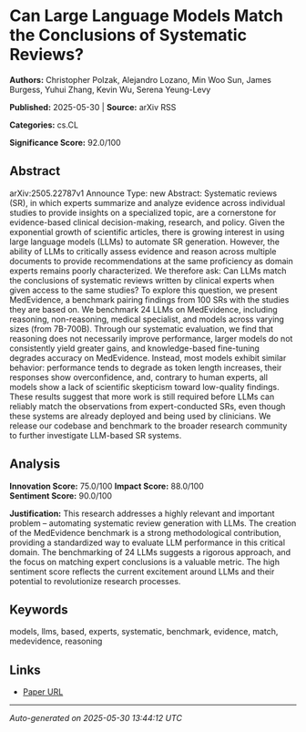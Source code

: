 # Can Large Language Models Match the Conclusions of Systematic Reviews?

**Authors:** Christopher Polzak, Alejandro Lozano, Min Woo Sun, James Burgess, Yuhui Zhang, Kevin Wu, Serena Yeung-Levy

**Published:** 2025-05-30 | **Source:** arXiv RSS

**Categories:** cs.CL

**Significance Score:** 92.0/100

## Abstract

arXiv:2505.22787v1 Announce Type: new 
Abstract: Systematic reviews (SR), in which experts summarize and analyze evidence across individual studies to provide insights on a specialized topic, are a cornerstone for evidence-based clinical decision-making, research, and policy. Given the exponential growth of scientific articles, there is growing interest in using large language models (LLMs) to automate SR generation. However, the ability of LLMs to critically assess evidence and reason across multiple documents to provide recommendations at the same proficiency as domain experts remains poorly characterized. We therefore ask: Can LLMs match the conclusions of systematic reviews written by clinical experts when given access to the same studies? To explore this question, we present MedEvidence, a benchmark pairing findings from 100 SRs with the studies they are based on. We benchmark 24 LLMs on MedEvidence, including reasoning, non-reasoning, medical specialist, and models across varying sizes (from 7B-700B). Through our systematic evaluation, we find that reasoning does not necessarily improve performance, larger models do not consistently yield greater gains, and knowledge-based fine-tuning degrades accuracy on MedEvidence. Instead, most models exhibit similar behavior: performance tends to degrade as token length increases, their responses show overconfidence, and, contrary to human experts, all models show a lack of scientific skepticism toward low-quality findings. These results suggest that more work is still required before LLMs can reliably match the observations from expert-conducted SRs, even though these systems are already deployed and being used by clinicians. We release our codebase and benchmark to the broader research community to further investigate LLM-based SR systems.

## Analysis

**Innovation Score:** 75.0/100
**Impact Score:** 88.0/100  
**Sentiment Score:** 90.0/100

**Justification:** This research addresses a highly relevant and important problem – automating systematic review generation with LLMs. The creation of the MedEvidence benchmark is a strong methodological contribution, providing a standardized way to evaluate LLM performance in this critical domain. The benchmarking of 24 LLMs suggests a rigorous approach, and the focus on matching expert conclusions is a valuable metric. The high sentiment score reflects the current excitement around LLMs and their potential to revolutionize research processes.

## Keywords

models, llms, based, experts, systematic, benchmark, evidence, match, medevidence, reasoning

## Links

- [Paper URL](https://arxiv.org/abs/2505.22787)

---
*Auto-generated on 2025-05-30 13:44:12 UTC*
